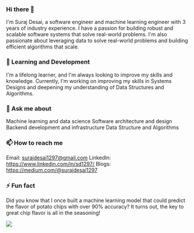 ### Hi there 👋

I'm Suraj Desai, a software engineer and machine learning engineer with 3 years of industry experience. 
I have a passion for building robust and scalable software systems that solve real-world problems.
I'm also passionate about leveraging data to solve real-world problems and building efficient algorithms that scale.

### 🌱 Learning and Development
I'm a lifelong learner, and I'm always looking to improve my skills and knowledge. 
Currently, I'm working on improving my skills in Systems Designs and deepening my 
understanding of Data Structures and Algorithms.

### 💬 Ask me about
Machine learning and data science
Software architecture and design
Backend development and infrastructure
Data Structure and Algorithms

### 📫 How to reach me
Email: surajdesai1297@gmail.com
LinkedIn: https://www.linkedin.com/in/sd1297/
Blogs: https://medium.com/@surajdesai1297

### ⚡ Fun fact
Did you know that I once built a machine learning model that could predict the flavor of potato chips with over 90% accuracy?
It turns out, the key to great chip flavor is all in the seasoning!

![](https://giphy.com/gifs/DronaHQ-AHcEGB5nuIALBqKWjp)


<!--
**suraj1297/suraj1297** is a ✨ _special_ ✨ repository because its `README.md` (this file) appears on your GitHub profile.

Here are some ideas to get you started:

- 🔭 I’m currently working on ...
- 🌱 I’m currently learning ...
- 👯 I’m looking to collaborate on ...
- 🤔 I’m looking for help with ...
- 💬 Ask me about ...
- 📫 How to reach me: ...
- 😄 Pronouns: ...
- ⚡ Fun fact: ...
-->

